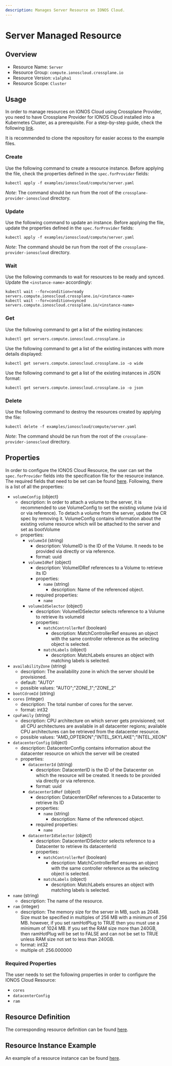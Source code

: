 ```yaml
---
description: Manages Server Resource on IONOS Cloud.
---
```


# Server Managed Resource

## Overview

* Resource Name: `Server`
* Resource Group: `compute.ionoscloud.crossplane.io`
* Resource Version: `v1alpha1`
* Resource Scope: `Cluster`

## Usage

In order to manage resources on IONOS Cloud using Crossplane Provider, you need to have Crossplane Provider for IONOS Cloud installed into a Kubernetes Cluster, as a prerequisite. For a step-by-step guide, check the following [link](https://github.com/ionos-cloud/crossplane-provider-ionoscloud/tree/master/examples/example.md).

It is recommended to clone the repository for easier access to the example files.

### Create

Use the following command to create a resource instance. Before applying the file, check the properties defined in the `spec.forProvider` fields:

```
kubectl apply -f examples/ionoscloud/compute/server.yaml
```

_Note_: The command should be run from the root of the `crossplane-provider-ionoscloud` directory.

### Update

Use the following command to update an instance. Before applying the file, update the properties defined in the `spec.forProvider` fields:

```
kubectl apply -f examples/ionoscloud/compute/server.yaml
```

_Note_: The command should be run from the root of the `crossplane-provider-ionoscloud` directory.

### Wait

Use the following commands to wait for resources to be ready and synced. Update the `<instance-name>` accordingly:

```
kubectl wait --for=condition=ready servers.compute.ionoscloud.crossplane.io/<instance-name>
kubectl wait --for=condition=synced servers.compute.ionoscloud.crossplane.io/<instance-name>
```

### Get

Use the following command to get a list of the existing instances:

```
kubectl get servers.compute.ionoscloud.crossplane.io
```

Use the following command to get a list of the existing instances with more details displayed:

```
kubectl get servers.compute.ionoscloud.crossplane.io -o wide
```

Use the following command to get a list of the existing instances in JSON format:

```
kubectl get servers.compute.ionoscloud.crossplane.io -o json
```

### Delete

Use the following command to destroy the resources created by applying the file:

```
kubectl delete -f examples/ionoscloud/compute/server.yaml
```

_Note_: The command should be run from the root of the `crossplane-provider-ionoscloud` directory.

## Properties

In order to configure the IONOS Cloud Resource, the user can set the `spec.forProvider` fields into the specification file for the resource instance. The required fields that need to be set can be found [here](#required-properties). Following, there is a list of all the properties:

* `volumeConfig` (object)
	* description: In order to attach a volume to the server, it is recommended to use VolumeConfig to set the existing volume (via id or via reference). To detach a volume from the server, update the CR spec by removing it. 
 VolumeConfig contains information about the existing volume resource which will be attached to the server and set as bootVolume
	* properties:
		* `volumeId` (string)
			* description: VolumeID is the ID of the Volume. It needs to be provided via directly or via reference.
			* format: uuid
		* `volumeIdRef` (object)
			* description: VolumeIDRef references to a Volume to retrieve its ID
			* properties:
				* `name` (string)
					* description: Name of the referenced object.
			* required properties:
				* `name`
		* `volumeIdSelector` (object)
			* description: VolumeIDSelector selects reference to a Volume to retrieve its volumeId
			* properties:
				* `matchControllerRef` (boolean)
					* description: MatchControllerRef ensures an object with the same controller reference as the selecting object is selected.
				* `matchLabels` (object)
					* description: MatchLabels ensures an object with matching labels is selected.
* `availabilityZone` (string)
	* description: The availability zone in which the server should be provisioned.
	* default: "AUTO"
	* possible values: "AUTO";"ZONE_1";"ZONE_2"
* `bootCdromId` (string)
* `cores` (integer)
	* description: The total number of cores for the server.
	* format: int32
* `cpuFamily` (string)
	* description: CPU architecture on which server gets provisioned; not all CPU architectures are available in all datacenter regions; available CPU architectures can be retrieved from the datacenter resource.
	* possible values: "AMD_OPTERON";"INTEL_SKYLAKE";"INTEL_XEON"
* `datacenterConfig` (object)
	* description: DatacenterConfig contains information about the datacenter resource on which the server will be created
	* properties:
		* `datacenterId` (string)
			* description: DatacenterID is the ID of the Datacenter on which the resource will be created. It needs to be provided via directly or via reference.
			* format: uuid
		* `datacenterIdRef` (object)
			* description: DatacenterIDRef references to a Datacenter to retrieve its ID
			* properties:
				* `name` (string)
					* description: Name of the referenced object.
			* required properties:
				* `name`
		* `datacenterIdSelector` (object)
			* description: DatacenterIDSelector selects reference to a Datacenter to retrieve its datacenterId
			* properties:
				* `matchControllerRef` (boolean)
					* description: MatchControllerRef ensures an object with the same controller reference as the selecting object is selected.
				* `matchLabels` (object)
					* description: MatchLabels ensures an object with matching labels is selected.
* `name` (string)
	* description: The name of the  resource.
* `ram` (integer)
	* description: The memory size for the server in MB, such as 2048. Size must be specified in multiples of 256 MB with a minimum of 256 MB. however, if you set ramHotPlug to TRUE then you must use a minimum of 1024 MB. If you set the RAM size more than 240GB, then ramHotPlug will be set to FALSE and can not be set to TRUE unless RAM size not set to less than 240GB.
	* format: int32
	* multiple of: 256.000000

### Required Properties

The user needs to set the following properties in order to configure the IONOS Cloud Resource:

* `cores`
* `datacenterConfig`
* `ram`

## Resource Definition

The corresponding resource definition can be found [here](https://github.com/ionos-cloud/crossplane-provider-ionoscloud/tree/master/package/crds/compute.ionoscloud.crossplane.io_servers.yaml).

## Resource Instance Example

An example of a resource instance can be found [here](https://github.com/ionos-cloud/crossplane-provider-ionoscloud/tree/master/examples/ionoscloud/compute/server.yaml).

